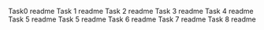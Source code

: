 Task0 readme
Task 1 readme
Task 2 readme
Task 3 readme
Task 4 readme
Task 5 readme
Task 5 readme
Task 6 readme
Task 7 readme
Task 8 readme
